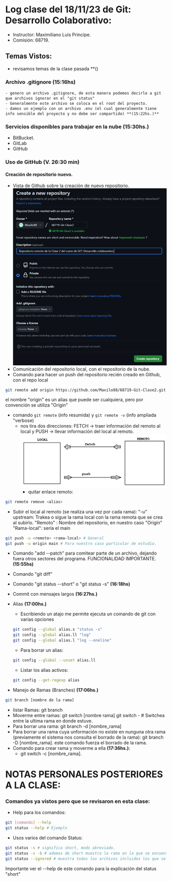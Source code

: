 # Log clase del 18/11/23 de Git: Desarrollo Colaborativo:

- Instructor: Maximiliano Luis Principe.
- Comisión: 68719.

## Temas Vistos:

- revisamos temas de la clase pasada **()
### Archivo .gitignore **(15:16hs)**
    - genero un archivo .gitignore, de esta manera podemos decirle a git que archivos ignorar en el "git status"
    - Generalmente este archivo se coloca en el root del proyecto.
    - damos un ejemplo con un archivo .env (el cual generalmente tiene info sensible del proyecto y no debe ser compartido) **(15:22hs.)**
### Servicios disponibles para trabajar en la nube **(15:30hs.)**
- BitBucket.
- GitLab
- GitHub
### Uso de GitHub **(V. 26:30 min)**
#### Creación de repositorio nuevo.
- Vista de Github sobre la creación de nuevo repositorio.
![Visualización de repo nuevo en GitHub](Github_NewRepo.PNG)
- Comunicación del repositorio local, con el repositorio de la nube.
- Comando para hacer un push del repositorio recién creado en Github, con el repo local
```sh
git remote add origin https://github.com/Maxilo88/68719-Git-Clase2.git # es el URL que nos da Github sobre el repositorio creado y a donde queremos apuntar.
```
el nombre "origin" es un alias que puede ser cualquiera, pero por convención se utiliza "Origin"

- comando `git remote` (info resumida) y `git remote -v` (info ampliada "verbose)
    - nos tira dos direcciones: FETCH -> traer información del remoto al local y PUSH -> llevar información del local al remoto.
    ![Visualización de ejemplo de FETCH y PUSH](Github_FetchPush.PNG)
        - quitar enlace remoto:
```sh
git remote remove <alias>  
```
- Subir el local al remoto (se realiza una vez por cada rama):
"-u" upstream: Trakea o sigue la rama local con la rama remota que se crea al subirlo.
"Remoto" : Nombre del repositorio, en nuestro caso "Origin"
"Rama-local": sería el main
```sh
git push -u <remoto> <rama-local> # General
git push -u origin main # Para nuestro caso particular de estudio.
```
- Comando "add --patch" para comitear parte de un archivo, dejando fuera otros sectores del programa. FUNCIONALIDAD IMPORTANTE. **(15:55hs)**
- Comando "git diff"
- Comando "git status --short" o "git status -s" **(16:18hs)**
- Commit con mensajes largos **(16:27hs.)**
- Alias **(17:00hs.)**
    - Escribiendo un atajo me permite ejecuta un comando de git con varias opciones
    ```sh
    git config --global alias.s "status -s"
    git config --global alias.ll "log"
    git config --global alias.l "log --oneline"
    ```
    - Para borrar un alias:
    ```sh
    git config --global --unset alias.ll
    ```

    - Listar los alias activos:
    ```sh
    git config --get-regexp alias
    ```
- Manejo de Ramas (Branches) **(17:06hs.)**
```sh
git branch [nombre de la rama]
```
- listar Ramas: git branch
- Moverme entre ramas: git switch [nombre rama]
git switch - # Switchea entre la ultima rama en donde estuve.
- Para borrar una rama: git branch -d [nombre_rama]
- Para borrar una rama cuya unformación no existe en nunguna otra rama (previamente el sistema nos consulta el borrado de la rama): git branch -D [nombre_rama]. este comando fuerza el borrado de la rama.
- Comando para crear rama y moverme a ella **(17:36hs.)**:
    - git switch -c [nombre_rama].

# NOTAS PERSONALES POSTERIORES A LA CLASE:

### Comandos ya vistos pero que se revisaron en esta clase:

- Help para los comandos:
```sh
git [comando] --help
git status --help # Ejemplo
```

- Usos varios del comando Status:
```sh
git status -s # significa short, modo abreviado.
git status -s -b # ademas de short muestra la rama en la que se encuentra.
git status --ignored # muestra todos los archivos incluidos los que se encuentran en el archivo .ignore.
```
Importante ver el --help de este comando para la explicación del status "short"